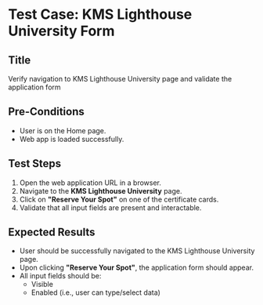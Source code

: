 # Test Case: KMS Lighthouse University Form

## Title
Verify navigation to KMS Lighthouse University page and validate the application form

## Pre-Conditions
- User is on the Home page.
- Web app is loaded successfully.

## Test Steps
1. Open the web application URL in a browser.
2. Navigate to the **KMS Lighthouse University** page.
3. Click on **"Reserve Your Spot"** on one of the certificate cards.
4. Validate that all input fields are present and interactable.

## Expected Results
- User should be successfully navigated to the KMS Lighthouse University page.
- Upon clicking **"Reserve Your Spot"**, the application form should appear.
- All input fields should be:
  - Visible
  - Enabled (i.e., user can type/select data)

